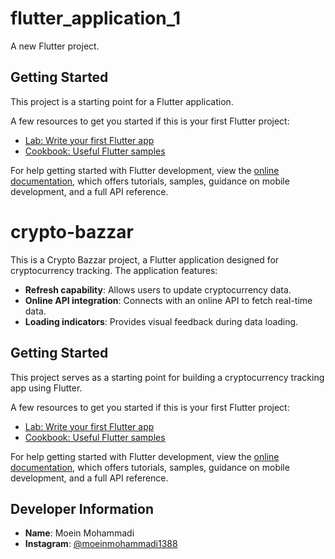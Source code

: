 # flutter_application_1

A new Flutter project.

## Getting Started

This project is a starting point for a Flutter application.

A few resources to get you started if this is your first Flutter project:

- [Lab: Write your first Flutter app](https://docs.flutter.dev/get-started/codelab)
- [Cookbook: Useful Flutter samples](https://docs.flutter.dev/cookbook)

For help getting started with Flutter development, view the
[online documentation](https://docs.flutter.dev/), which offers tutorials,
samples, guidance on mobile development, and a full API reference.

# crypto-bazzar

This is a Crypto Bazzar project, a Flutter application designed for cryptocurrency tracking. The application features:

- **Refresh capability**: Allows users to update cryptocurrency data.
- **Online API integration**: Connects with an online API to fetch real-time data.
- **Loading indicators**: Provides visual feedback during data loading.

## Getting Started

This project serves as a starting point for building a cryptocurrency tracking app using Flutter.

A few resources to get you started if this is your first Flutter project:

- [Lab: Write your first Flutter app](https://docs.flutter.dev/get-started/codelab)
- [Cookbook: Useful Flutter samples](https://docs.flutter.dev/cookbook)

For help getting started with Flutter development, view the [online documentation](https://docs.flutter.dev/), which offers tutorials, samples, guidance on mobile development, and a full API reference.

## Developer Information

- **Name**: Moein Mohammadi
- **Instagram**: [@moeinmohammadi1388](https://instagram.com/moeinmohammadi1388)
